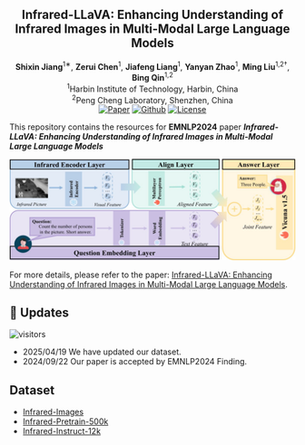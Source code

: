 <div align="center">
<h2>
Infrared-LLaVA: Enhancing Understanding of Infrared Images in Multi-Modal Large Language Models
</h2>
</div>

<div align="center">
<b>Shixin Jiang</b><sup>1∗</sup>,
<b>Zerui Chen</b><sup>1</sup>,
<b>Jiafeng Liang</b><sup>1</sup>,
<b>Yanyan Zhao</b><sup>1</sup>,
<b>Ming Liu</b><sup>1,2†</sup>,
<b>Bing Qin</b><sup>1,2</sup>
</div>

<div align="center">
<sup>1</sup>Harbin Institute of Technology, Harbin, China
</div>
<div align="center">
<sup>2</sup>Peng Cheng Laboratory, Shenzhen, China
</div>


<div align="center">
    <!-- <a href="https://doi.org/10.48550/arXiv.2309.15402"><img src="https://img.shields.io/badge/ACL-2024-b31b1b.svg" alt="Paper"></a> -->
    <a href="https://doi.org/10.18653/v1/2024.findings-emnlp.501"><img src="https://img.shields.io/badge/EMNLP-2024-b31b1b.svg" alt="Paper"></a>
    <a href="https://github.com/threegold116/Infrared-LLaVA"><img src="https://img.shields.io/github/last-commit/threegold116/Infrared-LLaVA?color=blue" alt="Github"></a>
    <a href="https://github.com/threegold116/Infrared-LLaVA/blob/main/LICENSE"> <img alt="License" src="https://img.shields.io/github/license/threegold116/Infrared-LLaVA?color=green"> </a>
    <!-- <a href="https://github.com/threegold116/Omni-MLLM/blob/main/LICENSE"> <img src="https://visitor-badge.laobi.icu/badge?page_id=threegold116.Awesome-Omni-MLLMs" alt="visitor badge"/> </a> -->
</div>


This repository contains the resources for **EMNLP2024** paper **_Infrared-LLaVA: Enhancing Understanding of Infrared Images in Multi-Modal Large Language Models_**

![taxonomy](figure/infraredllava.jpg)

For more details, please refer to the paper: [Infrared-LLaVA: Enhancing Understanding of Infrared Images in Multi-Modal Large Language Models](https://aclanthology.org/2024.findings-emnlp.501.pdf).



## 🎉 Updates
![visitors](https://visitor-badge.laobi.icu/badge?page_id=threegold116.Infrared-LLaVA)
- 2025/04/19 We have updated our dataset.
- 2024/09/22 Our paper is accepted by EMNLP2024 Finding.

##  Dataset
- [Infrared-Images](https://huggingface.co/datasets/ThreeGold11602/syentic_images)
- [Infrared-Pretrain-500k](https://huggingface.co/datasets/ThreeGold11602/infrared-pretrain-500k)
- [Infrared-Instruct-12k](https://huggingface.co/datasets/ThreeGold11602/infrared-instruct-12k)